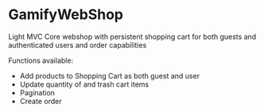 # GamifyWebShop
Light MVC Core webshop with persistent shopping cart for both guests and authenticated users and order capabilities


Functions available:

- Add products to Shopping Cart as both guest and user
- Update quantity of and trash cart items
- Pagination 
- Create order
